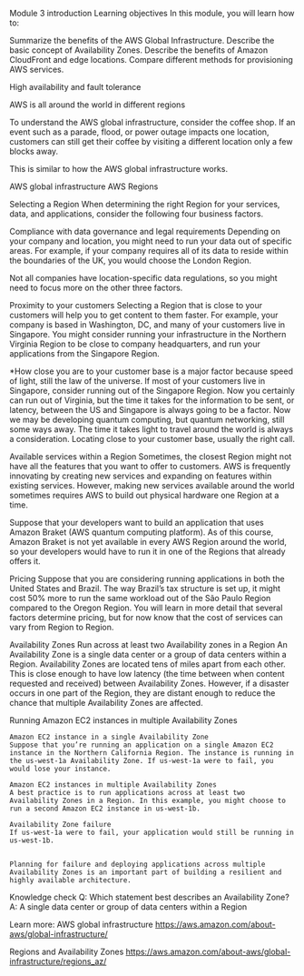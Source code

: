 Module 3 introduction
Learning objectives
In this module, you will learn how to:

Summarize the benefits of the AWS Global Infrastructure.
Describe the basic concept of Availability Zones.
Describe the benefits of Amazon CloudFront and edge locations.
Compare different methods for provisioning AWS services.

High availability and fault tolerance

AWS is all around the world in different regions



To understand the AWS global infrastructure, consider the coffee shop. If an event such as a parade, flood, or power outage impacts one location, customers can still get their coffee by visiting a different location only a few blocks away.

This is similar to how the AWS global infrastructure works.


AWS global infrastructure
AWS Regions

Selecting a Region
When determining the right Region for your services, data, and applications, consider the following four business factors. 

Compliance with data governance and legal requirements
Depending on your company and location, you might need to run your data out of specific areas. For example, if your company requires all of its data to reside within the boundaries of the UK, you would choose the London Region. 

Not all companies have location-specific data regulations, so you might need to focus more on the other three factors.


Proximity to your customers
Selecting a Region that is close to your customers will help you to get content to them faster. For example, your company is based in Washington, DC, and many of your customers live in Singapore. You might consider running your infrastructure in the Northern Virginia Region to be close to company headquarters, and run your applications from the Singapore Region.

*How close you are to your customer base is a major factor because speed of light, still the law of the universe. If most of your customers live in Singapore, consider running out of the Singapore Region. Now you certainly can run out of Virginia, but the time it takes for the information to be sent, or latency, between the US and Singapore is always going to be a factor. Now we may be developing quantum computing, but quantum networking, still some ways away. The time it takes light to travel around the world is always a consideration. Locating close to your customer base, usually the right call. 


Available services within a Region
Sometimes, the closest Region might not have all the features that you want to offer to customers. AWS is frequently innovating by creating new services and expanding on features within existing services. However, making new services available around the world sometimes requires AWS to build out physical hardware one Region at a time. 

Suppose that your developers want to build an application that uses Amazon Braket (AWS quantum computing platform). As of this course, Amazon Braket is not yet available in every AWS Region around the world, so your developers would have to run it in one of the Regions that already offers it.

Pricing
Suppose that you are considering running applications in both the United States and Brazil. The way Brazil’s tax structure is set up, it might cost 50% more to run the same workload out of the São Paulo Region compared to the Oregon Region. You will learn in more detail that several factors determine pricing, but for now know that the cost of services can vary from Region to Region.



Availability Zones
Run across at least two Availability zones in a Region
An Availability Zone is a single data center or a group of data centers within a Region. Availability Zones are located tens of miles apart from each other. This is close enough to have low latency (the time between when content requested and received) between Availability Zones. However, if a disaster occurs in one part of the Region, they are distant enough to reduce the chance that multiple Availability Zones are affected.

Running Amazon EC2 instances in multiple Availability Zones

    Amazon EC2 instance in a single Availability Zone
    Suppose that you’re running an application on a single Amazon EC2 instance in the Northern California Region. The instance is running in the us-west-1a Availability Zone. If us-west-1a were to fail, you would lose your instance. 

    Amazon EC2 instances in multiple Availability Zones
    A best practice is to run applications across at least two Availability Zones in a Region. In this example, you might choose to run a second Amazon EC2 instance in us-west-1b.

    Availability Zone failure
    If us-west-1a were to fail, your application would still be running in us-west-1b.


    Planning for failure and deploying applications across multiple Availability Zones is an important part of building a resilient and highly available architecture.



Knowledge check
Q:  Which statement best describes an Availability Zone?
A:  A single data center or group of data centers within a Region

Learn more:
AWS global infrastructure
https://aws.amazon.com/about-aws/global-infrastructure/

Regions and Availability Zones
https://aws.amazon.com/about-aws/global-infrastructure/regions_az/


